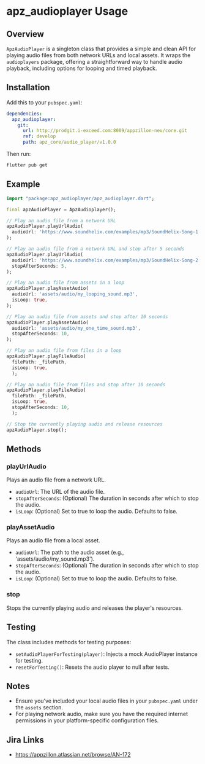 # apz_audioplayer Usage

## Overview

`ApzAudioPlayer` is a singleton class that provides a simple and clean API for playing audio files from both network URLs and local assets. It wraps the `audioplayers` package, offering a straightforward way to handle audio playback, including options for looping and timed playback.

## Installation

Add this to your `pubspec.yaml`:

```yaml
dependencies:
  apz_audioplayer:
    git:
      url: http://prodgit.i-exceed.com:8009/appzillon-neu/core.git
      ref: develop
      path: apz_core/audio_player/v1.0.0
```

Then run:

```bash
flutter pub get
```

## Example

```dart
import "package:apz_audioplayer/apz_audioplayer.dart";

final apzAudioPlayer = ApzAudioplayer();

// Play an audio file from a network URL
apzAudioPlayer.playUrlAudio(
  audioUrl: 'https://www.soundhelix.com/examples/mp3/SoundHelix-Song-1.mp3',
);

// Play an audio file from a network URL and stop after 5 seconds
apzAudioPlayer.playUrlAudio(
  audioUrl: 'https://www.soundhelix.com/examples/mp3/SoundHelix-Song-2.mp3',
  stopAfterSeconds: 5,
);

// Play an audio file from assets in a loop
apzAudioPlayer.playAssetAudio(
  audioUrl: 'assets/audio/my_looping_sound.mp3',
  isLoop: true,
);

// Play an audio file from assets and stop after 10 seconds
apzAudioPlayer.playAssetAudio(
  audioUrl: 'assets/audio/my_one_time_sound.mp3',
  stopAfterSeconds: 10,
);

// Play an audio file from files in a loop
apzAudioPlayer.playFileAudio(
  filePath: _filePath,
  isLoop: true,
  );

// Play an audio file from files and stop after 10 seconds
apzAudioPlayer.playFileAudio(
  filePath: _filePath,
  isLoop: true,
  stopAfterSeconds: 10,  
  );

// Stop the currently playing audio and release resources
apzAudioPlayer.stop();
```

## Methods

### playUrlAudio
Plays an audio file from a network URL.

- `audioUrl`: The URL of the audio file.
- `stopAfterSeconds`: (Optional) The duration in seconds after which to stop the audio.
- `isLoop`: (Optional) Set to true to loop the audio. Defaults to false.

### playAssetAudio
Plays an audio file from a local asset.

- `audioUrl`: The path to the audio asset (e.g., 'assets/audio/my_sound.mp3').
- `stopAfterSeconds`: (Optional) The duration in seconds after which to stop the audio.
- `isLoop`: (Optional) Set to true to loop the audio. Defaults to false.

### stop
Stops the currently playing audio and releases the player's resources.

## Testing

The class includes methods for testing purposes:

- `setAudioPlayerForTesting(player)`: Injects a mock AudioPlayer instance for testing.
- `resetForTesting()`: Resets the audio player to null after tests.

## Notes

- Ensure you've included your local audio files in your `pubspec.yaml` under the `assets` section.
- For playing network audio, make sure you have the required internet permissions in your platform-specific configuration files.

## Jira Links

- https://appzillon.atlassian.net/browse/AN-172

